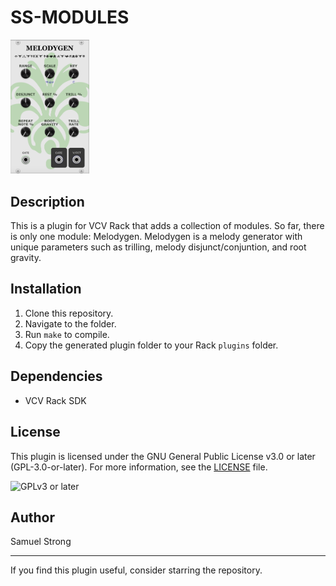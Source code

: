 # SS-MODULES

<img src="res/demo_pic.png" width="25%" height="25%">

## Description

This is a plugin for VCV Rack that adds a collection of modules. So far, there is
only one module: Melodygen. Melodygen is a melody generator with unique parameters
such as trilling, melody disjunct/conjuntion, and root gravity.

## Installation

1. Clone this repository.
2. Navigate to the folder.
3. Run `make` to compile.
4. Copy the generated plugin folder to your Rack `plugins` folder.

## Dependencies

- VCV Rack SDK

## License

This plugin is licensed under the GNU General Public License v3.0 or later (GPL-3.0-or-later). For more information, see the [LICENSE](./LICENSE) file.

![GPLv3 or later](https://img.shields.io/badge/license-GPL--3.0--or--later-blue)

## Author

Samuel Strong

---

If you find this plugin useful, consider starring the repository.
